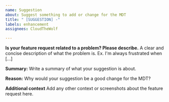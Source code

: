 ```yaml
---
name: Suggestion
about: Suggest something to add or change for the MDT
title: " [SUGGESTION] -"
labels: enhancement
assignees: CloudTheWolf

---
```


**Is your feature request related to a problem? Please describe.**
A clear and concise description of what the problem is. Ex. I'm always frustrated when [...]

**Summary:**
Write a summary of what your suggestion is about.

**Reason:**
Why would your suggestion be a good change for the MDT?

**Additional context**
Add any other context or screenshots about the feature request here.
